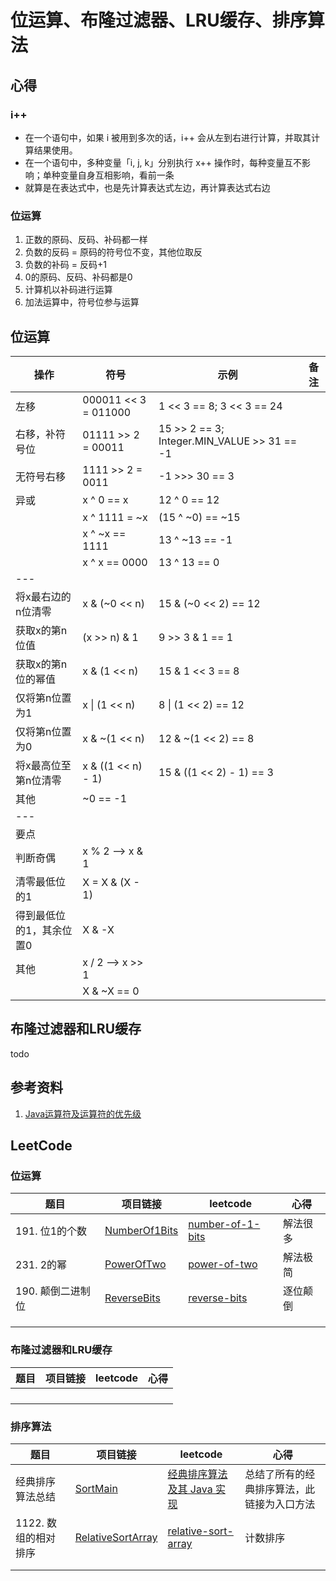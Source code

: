 # 位运算、布隆过滤器、LRU缓存、排序算法

## 心得

### i++
- 在一个语句中，如果 i 被用到多次的话，i++ 会从左到右进行计算，并取其计算结果使用。
- 在一个语句中，多种变量「i, j, k」分别执行 x++ 操作时，每种变量互不影响；单种变量自身互相影响，看前一条
- 就算是在表达式中，也是先计算表达式左边，再计算表达式右边

### 位运算
1. 正数的原码、反码、补码都一样
2. 负数的反码 = 原码的符号位不变，其他位取反
3. 负数的补码 = 反码+1
4. 0的原码、反码、补码都是0
5. 计算机以补码进行运算
6. 加法运算中，符号位参与运算

## 位运算
| 操作 | 符号 | 示例 | 备注 |
|---|---|---|---|
|左移|000011 << 3 = 011000|1 << 3 == 8; 3 << 3 == 24| |
|右移，补符号位|01111 >> 2 = 00011|15 >> 2 == 3; Integer.MIN_VALUE >> 31 == -1| |
|无符号右移|1111 >> 2 = 0011|-1 >>> 30 == 3| |
|异或|x ^ 0 == x| 12 ^ 0 == 12 | |
|   |x ^ 1111 = ~x|(15 ^ ~0) == ~15 | |
|   |x ^ ~x == 1111| 13 ^ ~13 == -1 | |
|   |x ^ x == 0000|  13 ^ 13 == 0 | |
|---||||
|将x最右边的n位清零|x & (~0 << n)|15 & (~0 << 2) == 12||
|获取x的第n位值|(x >> n) & 1|9 >> 3 & 1 == 1||
|获取x的第n位的幂值|x & (1 << n)|15 & 1 << 3 == 8||
|仅将第n位置为1|x &#124; (1 << n)|8 &#124; (1 << 2) == 12||
|仅将第n位置为0|x & ~(1 << n)|12 & ~(1 << 2) == 8||
|将x最高位至第n位清零|x & ((1 << n) - 1)|15 & ((1 << 2) - 1) == 3||
|其他| ~0 == -1 |||
|---||||
|要点||||
|判断奇偶|x % 2  —> x & 1|||
|清零最低位的1|X = X & (X - 1)|||
|得到最低位的1，其余位置0|X & -X|||
|  其他  | x / 2 —> x >> 1|||
|       |X & ~X == 0|||


## 布隆过滤器和LRU缓存
todo

## 参考资料
1. [Java运算符及运算符的优先级](https://www.jianshu.com/p/9d2204712097)

## LeetCode

### 位运算
| 题目 | 项目链接 | leetcode | 心得 |
|---|---|---|---|
| 191. 位1的个数 | [NumberOf1Bits](leetcode8/NumberOf1Bits.java) | [number-of-1-bits](https://leetcode-cn.com/problems/number-of-1-bits/) | 解法很多 |
| 231. 2的幂 | [PowerOfTwo](leetcode8/PowerOfTwo.java) | [power-of-two](https://leetcode-cn.com/problems/power-of-two/) | 解法极简 |
| 190. 颠倒二进制位 | [ReverseBits](leetcode8/ReverseBits.java) | [reverse-bits](https://leetcode-cn.com/problems/reverse-bits/) | 逐位颠倒 |
|  | []() | []() |   |
|  | []() | []() |   |
|  |  |  |   |

### 布隆过滤器和LRU缓存
| 题目 | 项目链接 | leetcode | 心得 |
|---|---|---|---|
|  | []() | []() |   |
|  | []() | []() |   |
|  | []() | []() |   |
|  |  |  |   |

### 排序算法
| 题目 | 项目链接 | leetcode | 心得 |
|---|---|---|---|
| 经典排序算法总结 | [SortMain](leetcode8/sort) | [经典排序算法及其 Java 实现](https://www.jianshu.com/p/8e708994e123) | 总结了所有的经典排序算法，此链接为入口方法 |
| 1122. 数组的相对排序 | [RelativeSortArray](leetcode8/RelativeSortArray.java) | [relative-sort-array](https://leetcode-cn.com/problems/relative-sort-array/) | 计数排序 |
|  | []() | []() |   |
|  |  |  |   |
